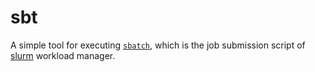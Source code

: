 # sbt
A simple tool for executing [`sbatch`][sbatch], which is the job submission script of [slurm] workload manager.


[slurm]: https://slurm.schedmd.com/
[sbatch]: https://slurm.schedmd.com/sbatch.html
